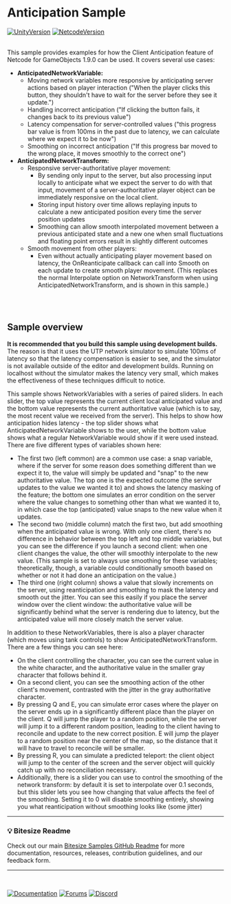 # Anticipation Sample

[![UnityVersion](https://img.shields.io/badge/Unity%20Version:-2021.3%20LTS-57b9d3.svg?logo=unity&color=2196F3)](https://unity.com/releases/editor/whats-new/2022.3.0)
[![NetcodeVersion](https://img.shields.io/badge/Netcode%20Version:-feat/NetworkVariable_Traits_And_Anticipation-57b9d3.svg?logo=unity&color=2196F3)](https://github.com/Unity-Technologies/com.unity.netcode.gameobjects/tree/feat/NetworkVariable_Traits_And_Anticipation)
<br><br>

This sample provides examples for how the Client Anticipation feature of Netcode for GameObjects 1.9.0 can be used. It covers several use cases:

- **AnticipatedNetworkVariable:**
  - Moving network variables more responsive by anticipating server actions based on player interaction ("When the player clicks this button, they shouldn't have to wait for the server before they see it update.")
  - Handling incorrect anticipation ("If clicking the button fails, it changes back to its previous value")
  - Latency compensation for server-controlled values ("this progress bar value is from 100ms in the past due to latency, we can calculate where we expect it to be now")
  - Smoothing on incorrect anticipation ("If this progress bar moved to the wrong place, it moves smoothly to the correct one")
- **AnticipatedNetworkTransform:**
  - Responsive server-authoritative player movement:
    - By sending only input to the server, but also processing input locally to anticipate what we expect the server to do with that input, movement of a server-authoritative player object can be immediately responsive on the local client.
    - Storing input history over time allows replaying inputs to calculate a new anticipated position every time the server position updates
    - Smoothing can allow smooth interpolated movement between a previous anticipated state and a new one when small fluctuations and floating point errors result in slightly different outcomes
  - Smooth movement from other players:
    - Even without actually anticipating player movement based on latency, the OnReanticipate callback can call into Smooth on each update to create smooth player movement. (This replaces the normal Interpolate option on NetworkTransform when using AnticipatedNetworkTransform, and is shown in this sample.)

<br><br>

## Sample overview

**It is recommended that you build this sample using development builds.** The reason is that it uses the UTP network simulator to simulate 100ms of latency so that the latency compensation is easier to see, and the simulator is not available outside of the editor and development builds. Running on localhost without the simulator makes the latency very small, which makes the effectiveness of these techniques difficult to notice.

This sample shows NetworkVariables with a series of paired sliders. In each slider, the top value represents the current client local anticipated value and the bottom value represents the current authoritative value (which is to say, the most recent value we received from the server). This helps to show how anticipation hides latency - the top slider shows what AnticipatedNetworkVariable shows to the user, while the bottom value shows what a regular NetworkVariable would show if it were used instead. There are five different types of variables shown here:

- The first two (left common) are a common use case: a snap variable, where if the server for some reason does something different than we expect it to, the value will simply be updated and "snap" to the new authoritative value. The top one is the expected outcome (the server updates to the value we wanted it to) and shows the latency masking of the feature; the bottom one simulates an error condition on the server where the value changes to something other than what we wanted it to, in which case the top (anticipated) value snaps to the new value when it updates.
- The second two (middle column) match the first two, but add smoothing when the anticipated value is wrong. With only one client, there's no difference in behavior between the top left and top middle variables, but you can see the difference if you launch a second client: when one client changes the value, the other will smoothly interpolate to the new value. (This sample is set to always use smoothing for these variables; theoretically, though, a variable could conditionally smooth based on whether or not it had done an anticipation on the value.)
- The third one (right column) shows a value that slowly increments on the server, using reanticipation and smoothing to mask the latency and smooth out the jitter. You can see this easily if you place the server window over the client window: the authoritative value will be significantly behind what the server is rendering due to latency, but the anticipated value will more closely match the server value.

In addition to these NetworkVariables, there is also a player character (which moves using tank controls) to show AnticipatedNetworkTransform. There are a few things you can see here:

- On the client controlling the character, you can see the current value in the white character, and the authoritative value in the smaller gray character that follows behind it.
- On a second client, you can see the smoothing action of the other client's movement, contrasted with the jitter in the gray authoritative character.
- By pressing Q and E, you can simulate error cases where the player on the server ends up in a significantly different place than the player on the client. Q will jump the player to a random position, while the server will jump it to a different random position, leading to the client having to reconcile and update to the new correct position. E will jump the player to a random position near the center of the map, so the distance that it will have to travel to reconcile will be smaller.
- By pressing R, you can simulate a predicted teleport: the client object will jump to the center of the screen and the server object will quickly catch up with no reconciliation necessary.
- Additionally, there is a slider you can use to control the smoothing of the network transform: by default it is set to interpolate over 0.1 seconds, but this slider lets you see how changing that value affects the feel of the smoothing. Setting it to 0 will disable smoothing entirely, showing you what reanticipation without smoothing looks like (some jitter)

---
### 💡 Bitesize Readme
Check out our main [Bitesize Samples GitHub Readme](https://github.com/Unity-Technologies/com.unity.multiplayer.samples.bitesize#readme) for more documentation, resources, releases, contribution guidelines, and our feedback form.

---
<br>

[![Documentation](https://img.shields.io/badge/Unity-bitesize--docs-57b9d3.svg?logo=unity&color=2196F3)](https://docs-multiplayer.unity3d.com/netcode/current/learn/bitesize/bitesize-introduction)
[![Forums](https://img.shields.io/badge/Unity-multiplayer--forum-57b9d3.svg?logo=unity&color=2196F3)](https://forum.unity.com/forums/multiplayer.26/)
[![Discord](https://img.shields.io/discord/449263083769036810.svg?label=discord&logo=discord&color=5865F2)](https://discord.gg/FM8SE9E)